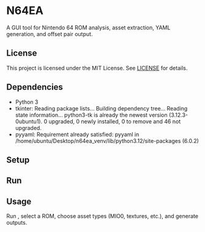 # N64EA

A GUI tool for Nintendo 64 ROM analysis, asset extraction, YAML generation, and offset pair output.

## License
This project is licensed under the MIT License. See [LICENSE](LICENSE) for details.

## Dependencies
- Python 3
- tkinter: Reading package lists...
Building dependency tree...
Reading state information...
python3-tk is already the newest version (3.12.3-0ubuntu1).
0 upgraded, 0 newly installed, 0 to remove and 46 not upgraded.
- pyyaml: Requirement already satisfied: pyyaml in /home/ubuntu/Desktop/n64ea_venv/lib/python3.12/site-packages (6.0.2)

## Setup


## Run


## Usage
Run , select a ROM, choose asset types (MIO0, textures, etc.), and generate outputs.
